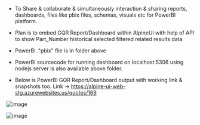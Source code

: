 * To Share & collaborate & simultaneously interaction & sharing reports, dashboards, files like pbix files, schemas, visuals etc for PowerBI platform. 
* Plan is to embed GQR Report/Dashboard within AlpineUI with help of API to show Part_Number historical selected filtered related results data

* PowerBI ."pbix" file is in folder above
* PowerBI sourcecode for running dashboard on localhost:5306 using nodejs server is also available above folder. 

* Below is PowerBI GQR Report/Dashboard output with working link & snapshots too.
Link -> https://alpine-ui-web-stg.azurewebsites.us/quotes/169

![image](https://github.com/user-attachments/assets/45c1308b-e9f4-4f6a-9e64-a54d0d579970)

![image](https://github.com/user-attachments/assets/aeeb9d54-ff61-4b78-99e1-185cbf7bb54b)
